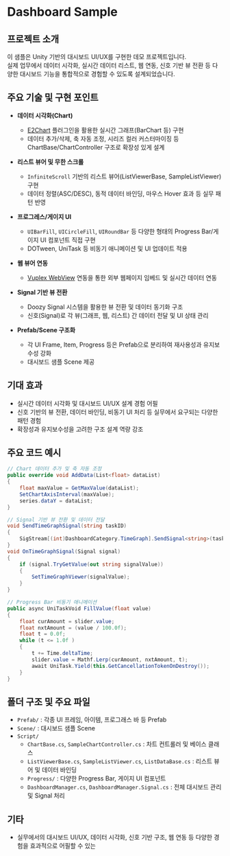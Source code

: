 # Dashboard Sample

## 프로젝트 소개
이 샘플은 Unity 기반의 대시보드 UI/UX를 구현한 데모 프로젝트입니다.  
실제 업무에서 데이터 시각화, 실시간 데이터 리스트, 웹 연동, 신호 기반 뷰 전환 등 다양한 대시보드 기능을 통합적으로 경험할 수 있도록 설계되었습니다.

## 주요 기술 및 구현 포인트

- **데이터 시각화(Chart)**
  - [E2Chart](https://assetstore.unity.com/packages/tools/gui/e2chart-187858) 플러그인을 활용한 실시간 그래프(BarChart 등) 구현
  - 데이터 추가/삭제, 축 자동 조정, 시리즈 컬러 커스터마이징 등 ChartBase/ChartController 구조로 확장성 있게 설계

- **리스트 뷰어 및 무한 스크롤**
  - `InfiniteScroll` 기반의 리스트 뷰어(ListViewerBase, SampleListViewer) 구현
  - 데이터 정렬(ASC/DESC), 동적 데이터 바인딩, 마우스 Hover 효과 등 실무 패턴 반영

- **프로그레스/게이지 UI**
  - `UIBarFill`, `UICircleFill`, `UIRoundBar` 등 다양한 형태의 Progress Bar/게이지 UI 컴포넌트 직접 구현
  - DOTween, UniTask 등 비동기 애니메이션 및 UI 업데이트 적용

- **웹 뷰어 연동**
  - [Vuplex WebView](https://assetstore.unity.com/packages/tools/gui/3d-webview-for-windows-mac-154378) 연동을 통한 외부 웹페이지 임베드 및 실시간 데이터 연동

- **Signal 기반 뷰 전환**
  - Doozy Signal 시스템을 활용한 뷰 전환 및 데이터 동기화 구조
  - 신호(Signal)로 각 뷰(그래프, 웹, 리스트) 간 데이터 전달 및 UI 상태 관리

- **Prefab/Scene 구조화**
  - 각 UI Frame, Item, Progress 등은 Prefab으로 분리하여 재사용성과 유지보수성 강화
  - 대시보드 샘플 Scene 제공

## 기대 효과

- 실시간 데이터 시각화 및 대시보드 UI/UX 설계 경험 어필
- 신호 기반의 뷰 전환, 데이터 바인딩, 비동기 UI 처리 등 실무에서 요구되는 다양한 패턴 경험
- 확장성과 유지보수성을 고려한 구조 설계 역량 강조

## 주요 코드 예시

```csharp
// Chart 데이터 추가 및 축 자동 조정
public override void AddData(List<float> dataList)
{
    float maxValue = GetMaxValue(dataList);
    SetChartAxisInterval(maxValue);
    series.dataY = dataList;
}
```

```csharp
// Signal 기반 뷰 전환 및 데이터 전달
void SendTimeGraphSignal(string taskID)
{
    SigStream[(int)DashboardCategory.TimeGraph].SendSignal<string>(taskID);
}
void OnTimeGraphSignal(Signal signal)
{
    if (signal.TryGetValue(out string signalValue))
    {
        SetTimeGraphViewer(signalValue);
    }
}
```

```csharp
// Progress Bar 비동기 애니메이션
public async UniTaskVoid FillValue(float value)
{
    float curAmount = slider.value;
    float nxtAmount = (value / 100.0f);
    float t = 0.0f;
    while (t <= 1.0f )
    {
        t += Time.deltaTime;
        slider.value = Mathf.Lerp(curAmount, nxtAmount, t);
        await UniTask.Yield(this.GetCancellationTokenOnDestroy());
    }
}
```

## 폴더 구조 및 주요 파일

- `Prefab/` : 각종 UI 프레임, 아이템, 프로그래스 바 등 Prefab
- `Scene/` : 대시보드 샘플 Scene
- `Script/`
  - `ChartBase.cs`, `SampleChartController.cs` : 차트 컨트롤러 및 베이스 클래스
  - `ListViewerBase.cs`, `SampleListViewer.cs`, `ListDataBase.cs` : 리스트 뷰어 및 데이터 바인딩
  - `Progress/` : 다양한 Progress Bar, 게이지 UI 컴포넌트
  - `DashboardManager.cs`, `DashboardManager.Signal.cs` : 전체 대시보드 관리 및 Signal 처리

## 기타

- 실무에서의 대시보드 UI/UX, 데이터 시각화, 신호 기반 구조, 웹 연동 등 다양한 경험을 효과적으로 어필할 수 있는